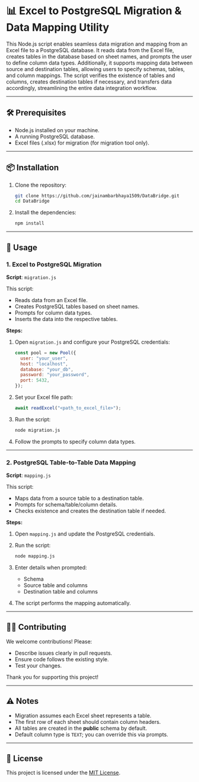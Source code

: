 # 📊 Excel to PostgreSQL Migration & Data Mapping Utility
This Node.js script enables seamless data migration and mapping from an Excel file to a PostgreSQL database. It reads data from the Excel file, creates tables in the database based on sheet names, and prompts the user to define column data types. Additionally, it supports mapping data between source and destination tables, allowing users to specify schemas, tables, and column mappings. The script verifies the existence of tables and columns, creates destination tables if necessary, and transfers data accordingly, streamlining the entire data integration workflow.

---

## 🛠 Prerequisites

* Node.js installed on your machine.
* A running PostgreSQL database.
* Excel files (.xlsx) for migration (for migration tool only).

---

## 📦 Installation

1. Clone the repository:

   ```bash
   git clone https://github.com/jainambarbhaya1509/DataBridge.git
   cd DataBridge
   ```

2. Install the dependencies:

   ```bash
   npm install
   ```

---

## 🚀 Usage

### 1. **Excel to PostgreSQL Migration**

**Script**: `migration.js`

This script:

* Reads data from an Excel file.
* Creates PostgreSQL tables based on sheet names.
* Prompts for column data types.
* Inserts the data into the respective tables.

**Steps:**

1. Open `migration.js` and configure your PostgreSQL credentials:

   ```js
   const pool = new Pool({
     user: "your_user",
     host: "localhost",
     database: "your_db",
     password: "your_password",
     port: 5432,
   });
   ```

2. Set your Excel file path:

   ```js
   await readExcel("<path_to_excel_file>");
   ```

3. Run the script:

   ```bash
   node migration.js
   ```

4. Follow the prompts to specify column data types.

---

### 2. **PostgreSQL Table-to-Table Data Mapping**

**Script**: `mapping.js`

This script:

* Maps data from a source table to a destination table.
* Prompts for schema/table/column details.
* Checks existence and creates the destination table if needed.

**Steps:**

1. Open `mapping.js` and update the PostgreSQL credentials.

2. Run the script:

   ```bash
   node mapping.js
   ```

3. Enter details when prompted:

   * Schema
   * Source table and columns
   * Destination table and columns

4. The script performs the mapping automatically.

---

## 🧑‍💻 Contributing

We welcome contributions! Please:

* Describe issues clearly in pull requests.
* Ensure code follows the existing style.
* Test your changes.

Thank you for supporting this project!

---

## ⚠️ Notes

* Migration assumes each Excel sheet represents a table.
* The first row of each sheet should contain column headers.
* All tables are created in the **public** schema by default.
* Default column type is `TEXT`; you can override this via prompts.

---

## 📄 License

This project is licensed under the [MIT License](https://opensource.org/licenses/MIT).
